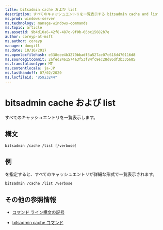 ```yaml
---
title: bitsadmin cache および list
description: すべてのキャッシュエントリを一覧表示する bitsadmin cache and list コマンドのリファレンス記事です。
ms.prod: windows-server
ms.technology: manage-windows-commands
ms.topic: article
ms.assetid: 9b4d10a6-42f8-487c-9f0b-65bc15682b7e
author: coreyp-at-msft
ms.author: coreyp
manager: dongill
ms.date: 10/16/2017
ms.openlocfilehash: e338eee4b3270bbadf3a527ae07c618d470116d8
ms.sourcegitcommit: 2afed2461574a3f53f84fc9ec28d86df3b335685
ms.translationtype: MT
ms.contentlocale: ja-JP
ms.lasthandoff: 07/02/2020
ms.locfileid: "85923244"
---
```

# <a name="bitsadmin-cache-and-list"></a>bitsadmin cache および list

すべてのキャッシュエントリを一覧表示します。

## <a name="syntax"></a>構文

```
bitsadmin /cache /list [/verbose]
```

## <a name="examples"></a>例

を指定すると、すべてのキャッシュエントリが詳細な形式で一覧表示されます。

```
bitsadmin /cache /list /verbose
```

## <a name="additional-references"></a>その他の参照情報

- [コマンド ライン構文の記号](command-line-syntax-key.md)

- [bitsadmin cache コマンド](bitsadmin-cache.md)
